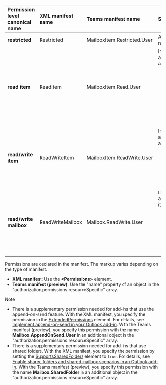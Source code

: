 |**Permission level</br>canonical name**|**XML manifest name**|**Teams manifest name**|**Summary description**|
|:-----|:-----|:-----|:-----|
|**restricted**|Restricted|MailboxItem.Restricted.User|Allows use of entities, but not regular expressions. |
|**read item**|ReadItem|MailboxItem.Read.User|In addition to what is allowed in **restricted**, it allows:<ul><li>regular expressions</li><li>Outlook add-in API read access</li><li>getting the item properties and the callback token</li><li>writing custom properties</li></ul> |
|**read/write item**|ReadWriteItem|MailboxItem.ReadWrite.User|In addition to what is allowed in **read item**, it allows:<ul><li>full Outlook add-in API access except `makeEwsRequestAsync`</li><li>setting the item properties</li></ul> |
|**read/write mailbox**|ReadWriteMailbox|Mailbox.ReadWrite.User|In addition to what is allowed in **read/write item**, it allows:<ul><li>creating, reading, writing items and folders</li><li>sending items</li><li>calling [makeEwsRequestAsync](/javascript/api/requirement-sets/outlook/preview-requirement-set/office.context.mailbox#methods)</li></ul> |

Permissions are declared in the manifest. The markup varies depending on the type of manifest.

- **XML manifest**:  Use the **\<Permissions\>** element.
- **Teams manifest (preview)**: Use the "name" property of an object in the "authorization.permissions.resourceSpecific" array.

> [!NOTE]
>
> - There is a supplementary permission needed for add-ins that use the append-on-send feature. With the XML manifest, you specify the permission in the [ExtendedPermissions](/javascript/api/manifest/extendedpermissions) element. For details, see [Implement append-on-send in your Outlook add-in](../outlook/append-on-send.md). With the Teams manifest (preview), you specify this permission with the name **Mailbox.AppendOnSend.User** in an additional object in the "authorization.permissions.resourceSpecific" array.
> - There is a supplementary permission needed for add-ins that use shared folders. With the XML manifest, you specify the permission by setting the [SupportsSharedFolders](/javascript/api/manifest/supportssharedfolders) element to `true`. For details, see [Enable shared folders and shared mailbox scenarios in an Outlook add-in](../outlook/delegate-access.md). With the Teams manifest (preview), you specify this permission with the name **Mailbox.SharedFolder** in an additional object in the "authorization.permissions.resourceSpecific" array.
